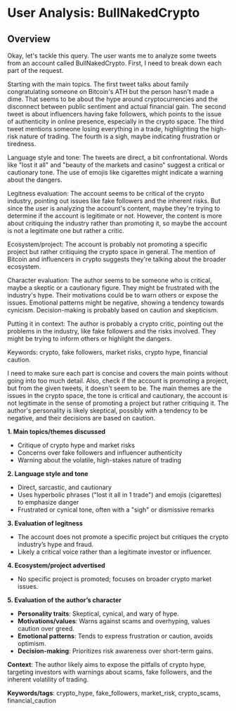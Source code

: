 # User Analysis: BullNakedCrypto

## Overview

<think>
Okay, let's tackle this query. The user wants me to analyze some tweets from an account called BullNakedCrypto. First, I need to break down each part of the request. 

Starting with the main topics. The first tweet talks about family congratulating someone on Bitcoin's ATH but the person hasn't made a dime. That seems to be about the hype around cryptocurrencies and the disconnect between public sentiment and actual financial gain. The second tweet is about influencers having fake followers, which points to the issue of authenticity in online presence, especially in the crypto space. The third tweet mentions someone losing everything in a trade, highlighting the high-risk nature of trading. The fourth is a sigh, maybe indicating frustration or tiredness.

Language style and tone: The tweets are direct, a bit confrontational. Words like "lost it all" and "beauty of the markets and casino" suggest a critical or cautionary tone. The use of emojis like cigarettes might indicate a warning about the dangers.

Legitness evaluation: The account seems to be critical of the crypto industry, pointing out issues like fake followers and the inherent risks. But since the user is analyzing the account's content, maybe they're trying to determine if the account is legitimate or not. However, the content is more about critiquing the industry rather than promoting it, so maybe the account is not a legitimate one but rather a critic.

Ecosystem/project: The account is probably not promoting a specific project but rather critiquing the crypto space in general. The mention of Bitcoin and influencers in crypto suggests they're talking about the broader ecosystem.

Character evaluation: The author seems to be someone who is critical, maybe a skeptic or a cautionary figure. They might be frustrated with the industry's hype. Their motivations could be to warn others or expose the issues. Emotional patterns might be negative, showing a tendency towards cynicism. Decision-making is probably based on caution and skepticism.

Putting it in context: The author is probably a crypto critic, pointing out the problems in the industry, like fake followers and the risks involved. They might be trying to inform others or highlight the dangers.

Keywords: crypto, fake followers, market risks, crypto hype, financial caution.

I need to make sure each part is concise and covers the main points without going into too much detail. Also, check if the account is promoting a project, but from the given tweets, it doesn't seem to be. The main themes are the issues in the crypto space, the tone is critical and cautionary, the account is not legitimate in the sense of promoting a project but rather critiquing it. The author's personality is likely skeptical, possibly with a tendency to be negative, and their decisions are based on caution.
</think>

**1. Main topics/themes discussed**  
- Critique of crypto hype and market risks  
- Concerns over fake followers and influencer authenticity  
- Warning about the volatile, high-stakes nature of trading  

**2. Language style and tone**  
- Direct, sarcastic, and cautionary  
- Uses hyperbolic phrases ("lost it all in 1 trade") and emojis (cigarettes) to emphasize danger  
- Frustrated or cynical tone, often with a "sigh" or dismissive remarks  

**3. Evaluation of legitness**  
- The account does not promote a specific project but critiques the crypto industry’s hype and fraud.  
- Likely a critical voice rather than a legitimate investor or influencer.  

**4. Ecosystem/project advertised**  
- No specific project is promoted; focuses on broader crypto market issues.  

**5. Evaluation of the author’s character**  
- **Personality traits**: Skeptical, cynical, and wary of hype.  
- **Motivations/values**: Warns against scams and overhyping, values caution over greed.  
- **Emotional patterns**: Tends to express frustration or caution, avoids optimism.  
- **Decision-making**: Prioritizes risk awareness over short-term gains.  

**Context**: The author likely aims to expose the pitfalls of crypto hype, targeting investors with warnings about scams, fake followers, and the inherent volatility of trading.  

**Keywords/tags**: crypto_hype, fake_followers, market_risk, crypto_scams, financial_caution
